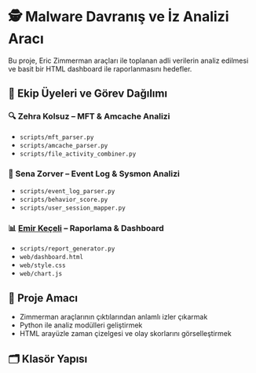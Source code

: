 # 🕵️ Malware Davranış ve İz Analizi Aracı

Bu proje, Eric Zimmerman araçları ile toplanan adli verilerin analiz edilmesi ve basit bir HTML dashboard ile raporlanmasını hedefler.

## 👥 Ekip Üyeleri ve Görev Dağılımı

### 🔍 Zehra Kolsuz – MFT & Amcache Analizi
- `scripts/mft_parser.py`
- `scripts/amcache_parser.py`
- `scripts/file_activity_combiner.py`

### 🧠 Sena Zorver – Event Log & Sysmon Analizi
- `scripts/event_log_parser.py`
- `scripts/behavior_score.py`
- `scripts/user_session_mapper.py`

### 📊 [Emir Keçeli](https://github.com/EmirKeceli) – Raporlama & Dashboard
- `scripts/report_generator.py`
- `web/dashboard.html`
- `web/style.css`
- `web/chart.js`

## 🎯 Proje Amacı

- Zimmerman araçlarının çıktılarından anlamlı izler çıkarmak
- Python ile analiz modülleri geliştirmek
- HTML arayüzle zaman çizelgesi ve olay skorlarını görselleştirmek

## 🗂 Klasör Yapısı

